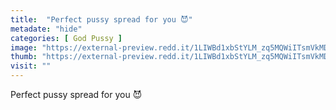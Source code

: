 ```yaml
---
title:  "Perfect pussy spread for you 😈"
metadate: "hide"
categories: [ God Pussy ]
image: "https://external-preview.redd.it/1LIWBd1xbStYLM_zq5MQWiITsmVkMDf8-Dk6aUtm6jg.jpg?auto=webp&s=32a0098d0d9f362d2aa8bb1a0af0221305a641a8"
thumb: "https://external-preview.redd.it/1LIWBd1xbStYLM_zq5MQWiITsmVkMDf8-Dk6aUtm6jg.jpg?width=1080&crop=smart&auto=webp&s=2d8a7d41fdc5cd5064da7a2c96b322d0380c8455"
visit: ""
---
```

Perfect pussy spread for you 😈
